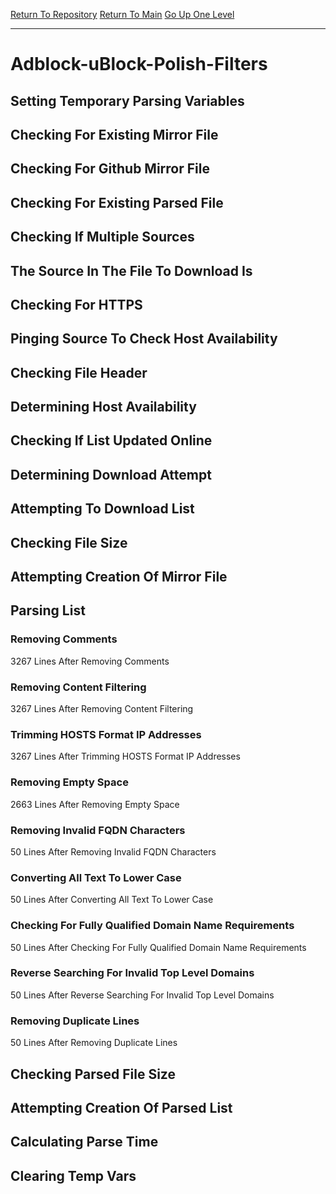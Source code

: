 [Return To Repository](https://github.com/deathbybandaid/piholeparser/)
[Return To Main](https://github.com/deathbybandaid/piholeparser/blob/master/RecentRunLogs/Mainlog.md)
[Go Up One Level](https://github.com/deathbybandaid/piholeparser/blob/master/RecentRunLogs/TopLevelScripts/30-Processing-Blacklists.md)
____________________________________
# Adblock-uBlock-Polish-Filters
## Setting Temporary Parsing Variables
## Checking For Existing Mirror File
## Checking For Github Mirror File
## Checking For Existing Parsed File
## Checking If Multiple Sources
## The Source In The File To Download Is
## Checking For HTTPS
## Pinging Source To Check Host Availability
## Checking File Header
## Determining Host Availability
## Checking If List Updated Online
## Determining Download Attempt
## Attempting To Download List
## Checking File Size
## Attempting Creation Of Mirror File
## Parsing List
### Removing Comments
3267 Lines After Removing Comments
### Removing Content Filtering
3267 Lines After Removing Content Filtering
### Trimming HOSTS Format IP Addresses
3267 Lines After Trimming HOSTS Format IP Addresses
### Removing Empty Space
2663 Lines After Removing Empty Space
### Removing Invalid FQDN Characters
50 Lines After Removing Invalid FQDN Characters
### Converting All Text To Lower Case
50 Lines After Converting All Text To Lower Case
### Checking For Fully Qualified Domain Name Requirements
50 Lines After Checking For Fully Qualified Domain Name Requirements
### Reverse Searching For Invalid Top Level Domains
50 Lines After Reverse Searching For Invalid Top Level Domains
### Removing Duplicate Lines
50 Lines After Removing Duplicate Lines
## Checking Parsed File Size
## Attempting Creation Of Parsed List
## Calculating Parse Time
## Clearing Temp Vars
